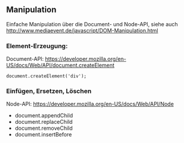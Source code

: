 ## Manipulation

Einfache Manipulation über die Document- und Node-API, siehe auch
http://www.mediaevent.de/javascript/DOM-Manipulation.html

### Element-Erzeugung:

Document-API: https://developer.mozilla.org/en-US/docs/Web/API/document.createElement

```
document.createElement('div');
```

### Einfügen, Ersetzen, Löschen

Node-API: https://developer.mozilla.org/en-US/docs/Web/API/Node

* document.appendChild
* document.replaceChild
* document.removeChild
* document.insertBefore

